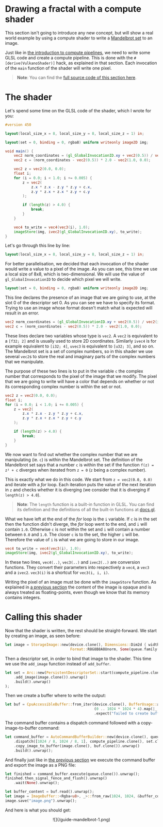 # Drawing a fractal with a compute shader

This section isn't going to introduce any new concept, but will show a real world example by using
a compute shader to write a [Mandelbrot set](https://en.wikipedia.org/wiki/Mandelbrot_set) to an
image.

Just like in [the introduction to compute pipelines](/guide/compute-pipeline), we need to write
some GLSL code and create a compute pipeline. This is done with the `#[derive(VulkanoShader)]`
hack, as explained in that section. Each invocation of the `main` function of the shader will write
one pixel.

> **Note**: You can find the [full source code of this section
> here](https://github.com/vulkano-rs/vulkano/blob/master/examples/src/bin/guide-mandelbrot.rs).

# The shader

Let's spend some time on the GLSL code of the shader, which I wrote for you:

```glsl
#version 450

layout(local_size_x = 8, local_size_y = 8, local_size_z = 1) in;

layout(set = 0, binding = 0, rgba8) uniform writeonly image2D img;

void main() {
    vec2 norm_coordinates = (gl_GlobalInvocationID.xy + vec2(0.5)) / vec2(imageSize(img));
    vec2 c = (norm_coordinates - vec2(0.5)) * 2.0 - vec2(1.0, 0.0);

    vec2 z = vec2(0.0, 0.0);
    float i;
    for (i = 0.0; i < 1.0; i += 0.005) {
        z = vec2(
            z.x * z.x - z.y * z.y + c.x,
            z.y * z.x + z.x * z.y + c.y
        );

        if (length(z) > 4.0) {
            break;
        }
    }

    vec4 to_write = vec4(vec3(i), 1.0);
    imageStore(img, ivec2(gl_GlobalInvocationID.xy), to_write);
}
```

Let's go through this line by line:

```glsl
layout(local_size_x = 8, local_size_y = 8, local_size_z = 1) in;
```

For better parallelisation, we decided that each invocation of the shader would write a value to a
pixel of the image. As you can see, this time we use a local size of 8x8, which is two-dimensional.
We will use the value of `gl_GlobalInvocationID` to decide which pixel we will write.

```glsl
layout(set = 0, binding = 0, rgba8) uniform writeonly image2D img;
```

This line declares the presence of an image that we are going to use, at the slot 0 of the
descriptor set 0. As you can see we have to specify its format. Trying to use an image whose format
doesn't match what is expected will result in an error.

```glsl
vec2 norm_coordinates = (gl_GlobalInvocationID.xy + vec2(0.5)) / vec2(imageSize(img));
vec2 c = (norm_coordinates - vec2(0.5)) * 2.0 - vec2(1.0, 0.0);
```

These lines declare two variables whose type is `vec2`. A `vec2` is equivalent to a `[f32; 2]`
and is usually used to store 2D coordinates. Similarly `ivec4` is for example equivalent to
`[i32; 4]`, `uvec3` is equivalent to `[u32; 3]`, and so on. The Mandelbrot set is a set of complex
numbers, so in this shader we use several `vec2`s to store the real and imaginary parts of the
complex numbers that we manipulate.

The purpose of these two lines is to put in the variable `c` the complex number that corresponds
to the pixel of the image that we modify. The pixel that we are going to write will have a color
that depends on whether or not its corresponding complex number is within the set or not.

```glsl
vec2 z = vec2(0.0, 0.0);
float i;
for (i = 0.0; i < 1.0; i += 0.005) {
    z = vec2(
        z.x * z.x - z.y * z.y + c.x,
        z.y * z.x + z.x * z.y + c.y
    );

    if (length(z) > 4.0) {
        break;
    }
}
```

We now want to find out whether the complex number that we are manipulating (ie. `c`) is within the
Mandelbrot set. The definition of the Mandelbrot set says that a number `c` is within the set if
the function `f(z) = z² + c` diverges when iterated from `z = 0` (`z` being a complex number).

This is exactly what we do in this code. We start from `z = vec2(0.0, 0.0)` and iterate with a
*for* loop. Each iteration puts the value of the next iteration in `z` and checks whether it is
diverging (we consider that it is diverging if `length(z) > 4.0`).

> **Note**: The `length` function is a built-in function in GLSL. You can find its definition and
> the definitions of all the built-in functions at [docs.gl](http://docs.gl/sl4/length).

What we have left at the end of the *for* loop is the `i` variable. If `c` is in the set then the
function didn't diverge, the *for* loop went to the end, and `i` will contain `1.0`. Otherwise `c`
is not within the set and `i` will contain a number between `0.0` and `1.0`. The closer `c` is to
the set, the higher `i` will be. Therefore the value of `i` is what we are going to store in our
image.

```glsl
vec4 to_write = vec4(vec3(i), 1.0);
imageStore(img, ivec2(gl_GlobalInvocationID.xy), to_write);
```

In these two lines, `vec4(..)`, `vec3(..)` and `ivec2(..)` are conversion functions. They convert
their parameters into respectively a `vec4`, a `vec3` and a `ivec2`.
`vec3(i)` is a shortcut for `vec3(i, i, i)`.

Writing the pixel of an image must be done with the `imageStore` function. As explained in [a
previous section](/guide/image_clear) the content of the image is opaque and is always treated as
floating-points, even though we know that its memory contains integers.

# Calling this shader

Now that the shader is written, the rest should be straight-forward. We start by creating an image,
as seen before:

```rust
let image = StorageImage::new(device.clone(), Dimensions::Dim2d { width: 1024, height: 1024 },
                              Format::R8G8B8A8Unorm, Some(queue.family())).unwrap();
```

Then a descriptor set, in order to bind that image to the shader. This time we use the `add_image`
function instead of `add_buffer`.

```rust
let set = Arc::new(PersistentDescriptorSet::start(compute_pipeline.clone(), 0)
    .add_image(image.clone()).unwrap()
    .build().unwrap()
);
```

Then we create a buffer where to write the output:

```rust
let buf = CpuAccessibleBuffer::from_iter(device.clone(), BufferUsage::all(),
                                         (0 .. 1024 * 1024 * 4).map(|_| 0u8))
                                         .expect("failed to create buffer");
```

The command buffer contains a dispatch command followed with a copy-image-to-buffer command:

```rust
let command_buffer = AutoCommandBufferBuilder::new(device.clone(), queue.family()).unwrap()
    .dispatch([1024 / 8, 1024 / 8, 1], compute_pipeline.clone(), set.clone(), ()).unwrap()
    .copy_image_to_buffer(image.clone(), buf.clone()).unwrap()
    .build().unwrap();
```

And finally just like in [the previous section](/guide/image-export) we execute the command buffer
and export the image as a PNG file:

```rust
let finished = command_buffer.execute(queue.clone()).unwrap();
finished.then_signal_fence_and_flush().unwrap()
    .wait(None).unwrap();

let buffer_content = buf.read().unwrap();
let image = ImageBuffer::<Rgba<u8>, _>::from_raw(1024, 1024, &buffer_content[..]).unwrap();
image.save("image.png").unwrap();
```

And here is what you should get:

<center>
![](/guide-mandelbrot-1.png)
</center>
